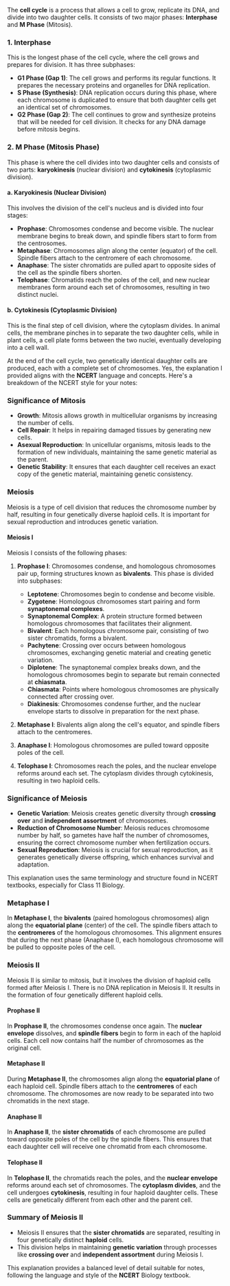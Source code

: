 The **cell cycle** is a process that allows a cell to grow, replicate its DNA, and divide into two daughter cells. It consists of two major phases: **Interphase** and **M Phase** (Mitosis).

### 1. **Interphase**  
This is the longest phase of the cell cycle, where the cell grows and prepares for division. It has three subphases:
- **G1 Phase (Gap 1)**: The cell grows and performs its regular functions. It prepares the necessary proteins and organelles for DNA replication.
- **S Phase (Synthesis)**: DNA replication occurs during this phase, where each chromosome is duplicated to ensure that both daughter cells get an identical set of chromosomes.
- **G2 Phase (Gap 2)**: The cell continues to grow and synthesize proteins that will be needed for cell division. It checks for any DNA damage before mitosis begins.

### 2. **M Phase (Mitosis Phase)**  
This phase is where the cell divides into two daughter cells and consists of two parts: **karyokinesis** (nuclear division) and **cytokinesis** (cytoplasmic division).

#### a. **Karyokinesis** (Nuclear Division)
This involves the division of the cell's nucleus and is divided into four stages:
- **Prophase**: Chromosomes condense and become visible. The nuclear membrane begins to break down, and spindle fibers start to form from the centrosomes.
- **Metaphase**: Chromosomes align along the center (equator) of the cell. Spindle fibers attach to the centromere of each chromosome.
- **Anaphase**: The sister chromatids are pulled apart to opposite sides of the cell as the spindle fibers shorten.
- **Telophase**: Chromatids reach the poles of the cell, and new nuclear membranes form around each set of chromosomes, resulting in two distinct nuclei.

#### b. **Cytokinesis** (Cytoplasmic Division)
This is the final step of cell division, where the cytoplasm divides. In animal cells, the membrane pinches in to separate the two daughter cells, while in plant cells, a cell plate forms between the two nuclei, eventually developing into a cell wall.

At the end of the cell cycle, two genetically identical daughter cells are produced, each with a complete set of chromosomes.
Yes, the explanation I provided aligns with the **NCERT** language and concepts. Here's a breakdown of the NCERT style for your notes:

### **Significance of Mitosis**  
- **Growth**: Mitosis allows growth in multicellular organisms by increasing the number of cells.
- **Cell Repair**: It helps in repairing damaged tissues by generating new cells.
- **Asexual Reproduction**: In unicellular organisms, mitosis leads to the formation of new individuals, maintaining the same genetic material as the parent.
- **Genetic Stability**: It ensures that each daughter cell receives an exact copy of the genetic material, maintaining genetic consistency.

### **Meiosis**  
Meiosis is a type of cell division that reduces the chromosome number by half, resulting in four genetically diverse haploid cells. It is important for sexual reproduction and introduces genetic variation.

#### **Meiosis I**
Meiosis I consists of the following phases:

1. **Prophase I**: Chromosomes condense, and homologous chromosomes pair up, forming structures known as **bivalents**. This phase is divided into subphases:
   - **Leptotene**: Chromosomes begin to condense and become visible.
   - **Zygotene**: Homologous chromosomes start pairing and form **synaptonemal complexes**.
   - **Synaptonemal Complex**: A protein structure formed between homologous chromosomes that facilitates their alignment.
   - **Bivalent**: Each homologous chromosome pair, consisting of two sister chromatids, forms a bivalent.
   - **Pachytene**: Crossing over occurs between homologous chromosomes, exchanging genetic material and creating genetic variation.
   - **Diplotene**: The synaptonemal complex breaks down, and the homologous chromosomes begin to separate but remain connected at **chiasmata**.
   - **Chiasmata**: Points where homologous chromosomes are physically connected after crossing over.
   - **Diakinesis**: Chromosomes condense further, and the nuclear envelope starts to dissolve in preparation for the next phase.

2. **Metaphase I**: Bivalents align along the cell's equator, and spindle fibers attach to the centromeres.
3. **Anaphase I**: Homologous chromosomes are pulled toward opposite poles of the cell.
4. **Telophase I**: Chromosomes reach the poles, and the nuclear envelope reforms around each set. The cytoplasm divides through cytokinesis, resulting in two haploid cells.

### **Significance of Meiosis**  
- **Genetic Variation**: Meiosis creates genetic diversity through **crossing over** and **independent assortment** of chromosomes.
- **Reduction of Chromosome Number**: Meiosis reduces chromosome number by half, so gametes have half the number of chromosomes, ensuring the correct chromosome number when fertilization occurs.
- **Sexual Reproduction**: Meiosis is crucial for sexual reproduction, as it generates genetically diverse offspring, which enhances survival and adaptation.

This explanation uses the same terminology and structure found in NCERT textbooks, especially for Class 11 Biology.
### **Metaphase I**
In **Metaphase I**, the **bivalents** (paired homologous chromosomes) align along the **equatorial plane** (center) of the cell. The spindle fibers attach to the **centromeres** of the homologous chromosomes. This alignment ensures that during the next phase (Anaphase I), each homologous chromosome will be pulled to opposite poles of the cell.

### **Meiosis II**
Meiosis II is similar to mitosis, but it involves the division of haploid cells formed after Meiosis I. There is no DNA replication in Meiosis II. It results in the formation of four genetically different haploid cells.

#### **Prophase II**
In **Prophase II**, the chromosomes condense once again. The **nuclear envelope** dissolves, and **spindle fibers** begin to form in each of the haploid cells. Each cell now contains half the number of chromosomes as the original cell.

#### **Metaphase II**
During **Metaphase II**, the chromosomes align along the **equatorial plane** of each haploid cell. Spindle fibers attach to the **centromeres** of each chromosome. The chromosomes are now ready to be separated into two chromatids in the next stage.

#### **Anaphase II**
In **Anaphase II**, the **sister chromatids** of each chromosome are pulled toward opposite poles of the cell by the spindle fibers. This ensures that each daughter cell will receive one chromatid from each chromosome.

#### **Telophase II**
In **Telophase II**, the chromatids reach the poles, and the **nuclear envelope** reforms around each set of chromosomes. The **cytoplasm divides**, and the cell undergoes **cytokinesis**, resulting in four haploid daughter cells. These cells are genetically different from each other and the parent cell.

### **Summary of Meiosis II**
- Meiosis II ensures that the **sister chromatids** are separated, resulting in four genetically distinct **haploid** cells.
- This division helps in maintaining **genetic variation** through processes like **crossing over** and **independent assortment** during Meiosis I.

This explanation provides a balanced level of detail suitable for notes, following the language and style of the **NCERT** Biology textbook.
